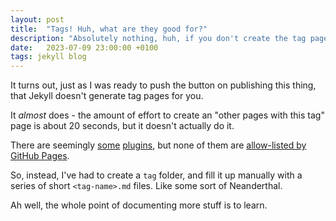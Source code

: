 ```yaml
---
layout: post
title:  "Tags! Huh, what are they good for?"
description: "Absolutely nothing, huh, if you don't create the tag pages."
date:   2023-07-09 23:00:00 +0100
tags: jekyll blog
---
```


It turns out, just as I was ready to push the button on publishing this thing, that Jekyll doesn't generate tag pages for you.

It *almost* does - the amount of effort to create an "other pages with this tag" page is about 20 seconds, but it doesn't actually do it.

There are seemingly [some](https://github.com/pattex/jekyll-tagging) [plugins](https://github.com/jekyll/jekyll-archives), but none of them are [allow-listed by GitHub Pages](https://pages.github.com/versions/).

So, instead, I've had to create a `tag` folder, and fill it up manually with a series of short `<tag-name>.md` files. Like some sort of Neanderthal.

Ah well, the whole point of documenting more stuff is to learn.
